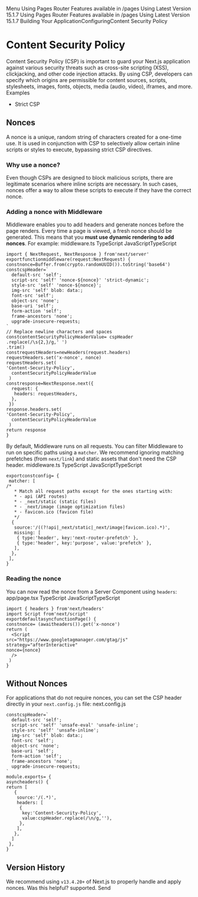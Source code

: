 Menu
Using Pages Router
Features available in /pages
Using Latest Version
15.1.7
Using Pages Router
Features available in /pages
Using Latest Version
15.1.7
Building Your ApplicationConfiguringContent Security Policy
# Content Security Policy
Content Security Policy (CSP) is important to guard your Next.js application against various security threats such as cross-site scripting (XSS), clickjacking, and other code injection attacks.
By using CSP, developers can specify which origins are permissible for content sources, scripts, stylesheets, images, fonts, objects, media (audio, video), iframes, and more.
Examples
  * Strict CSP


## Nonces
A nonce is a unique, random string of characters created for a one-time use. It is used in conjunction with CSP to selectively allow certain inline scripts or styles to execute, bypassing strict CSP directives.
### Why use a nonce?
Even though CSPs are designed to block malicious scripts, there are legitimate scenarios where inline scripts are necessary. In such cases, nonces offer a way to allow these scripts to execute if they have the correct nonce.
### Adding a nonce with Middleware
Middleware enables you to add headers and generate nonces before the page renders.
Every time a page is viewed, a fresh nonce should be generated. This means that you **must use dynamic rendering to add nonces**.
For example:
middleware.ts
TypeScript
JavaScriptTypeScript
```
import { NextRequest, NextResponse } from'next/server'
exportfunctionmiddleware(request:NextRequest) {
constnonce=Buffer.from(crypto.randomUUID()).toString('base64')
constcspHeader=`
  default-src 'self';
  script-src 'self' 'nonce-${nonce}' 'strict-dynamic';
  style-src 'self' 'nonce-${nonce}';
  img-src 'self' blob: data:;
  font-src 'self';
  object-src 'none';
  base-uri 'self';
  form-action 'self';
  frame-ancestors 'none';
  upgrade-insecure-requests;
`
// Replace newline characters and spaces
constcontentSecurityPolicyHeaderValue= cspHeader
.replace(/\s{2,}/g,' ')
.trim()
constrequestHeaders=newHeaders(request.headers)
requestHeaders.set('x-nonce', nonce)
requestHeaders.set(
'Content-Security-Policy',
  contentSecurityPolicyHeaderValue
 )
constresponse=NextResponse.next({
  request: {
   headers: requestHeaders,
  },
 })
response.headers.set(
'Content-Security-Policy',
  contentSecurityPolicyHeaderValue
 )
return response
}
```

By default, Middleware runs on all requests. You can filter Middleware to run on specific paths using a `matcher`.
We recommend ignoring matching prefetches (from `next/link`) and static assets that don't need the CSP header.
middleware.ts
TypeScript
JavaScriptTypeScript
```
exportconstconfig= {
 matcher: [
/*
   * Match all request paths except for the ones starting with:
   * - api (API routes)
   * - _next/static (static files)
   * - _next/image (image optimization files)
   * - favicon.ico (favicon file)
   */
  {
   source:'/((?!api|_next/static|_next/image|favicon.ico).*)',
   missing: [
    { type:'header', key:'next-router-prefetch' },
    { type:'header', key:'purpose', value:'prefetch' },
   ],
  },
 ],
}
```

### Reading the nonce
You can now read the nonce from a Server Component using `headers`:
app/page.tsx
TypeScript
JavaScriptTypeScript
```
import { headers } from'next/headers'
import Script from'next/script'
exportdefaultasyncfunctionPage() {
constnonce= (awaitheaders()).get('x-nonce')
return (
  <Script
src="https://www.googletagmanager.com/gtag/js"
strategy="afterInteractive"
nonce={nonce}
  />
 )
}
```

## Without Nonces
For applications that do not require nonces, you can set the CSP header directly in your `next.config.js` file:
next.config.js
```
constcspHeader=`
  default-src 'self';
  script-src 'self' 'unsafe-eval' 'unsafe-inline';
  style-src 'self' 'unsafe-inline';
  img-src 'self' blob: data:;
  font-src 'self';
  object-src 'none';
  base-uri 'self';
  form-action 'self';
  frame-ancestors 'none';
  upgrade-insecure-requests;
`
module.exports= {
asyncheaders() {
return [
   {
    source:'/(.*)',
    headers: [
     {
      key:'Content-Security-Policy',
      value:cspHeader.replace(/\n/g,''),
     },
    ],
   },
  ]
 },
}
```

## Version History
We recommend using `v13.4.20+` of Next.js to properly handle and apply nonces.
Was this helpful?
supported.
Send
